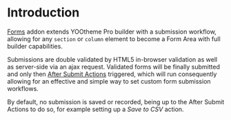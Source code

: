 # Introduction

[Forms](https://zoolanders.com/essentials-for-yootheme-pro/forms) addon extends YOOtheme Pro builder with a submission workflow, allowing for any `section` or `column` element to become a Form Area with full builder capabilities.

Submissions are double validated by HTML5 in-browser validation as well as server-side via an ajax request. Validated forms will be finally submitted and only then [After Submit Actions](./configuration.html#after-submit-actions) triggered, which will run consequently allowing for an effective and simple way to set custom form submission workflows.

By default, no submission is saved or recorded, being up to the After Submit Actions to do so, for example setting up a _Save to CSV_ action.
